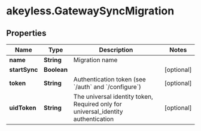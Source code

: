 # akeyless.GatewaySyncMigration

## Properties

Name | Type | Description | Notes
------------ | ------------- | ------------- | -------------
**name** | **String** | Migration name | 
**startSync** | **Boolean** |  | [optional] 
**token** | **String** | Authentication token (see &#x60;/auth&#x60; and &#x60;/configure&#x60;) | [optional] 
**uidToken** | **String** | The universal identity token, Required only for universal_identity authentication | [optional] 



